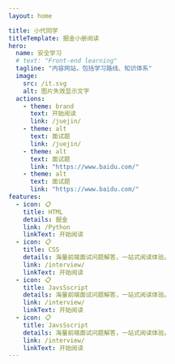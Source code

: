```yaml
---
layout: home

title: 小代同学
titleTemplate: 掘金小册阅读
hero:
  name: 安全学习
  # text: "Front-end learning"
  tagline: "内容网站，包括学习路线、知识体系"
  image:
    src: /it.svg
    alt: 图片失效显示文字
  actions:
    - theme: brand
      text: 开始阅读
      link: /juejin/
    - theme: alt
      text: 面试题
      link: /juejin/
    - theme: alt
      text: 面试题
      link: "https://www.baidu.com/"
    - theme: alt
      text: 面试题
      link: "https://www.baidu.com/"
features:
  - icon: 📋
    title: HTML
    details: 掘金
    link: /Python
    linkText: 开始阅读
  - icon: 📋
    title: CSS
    details: 海量前端面试问题解答，一站式阅读体验。
    link: /interview/
    linkText: 开始阅读
  - icon: 📋
    title: JavsSscript
    details: 海量前端面试问题解答，一站式阅读体验。
    link: /interview/
    linkText: 开始阅读
  - icon: 📋
    title: JavsSscript
    details: 海量前端面试问题解答，一站式阅读体验。
    link: /interview/
    linkText: 开始阅读
---
```

